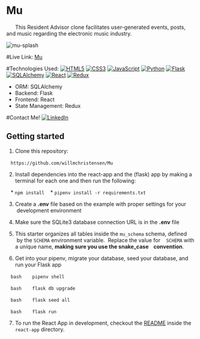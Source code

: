 # Mu
      
This Resident Advisor clone facilitates user-generated events, posts, and music regarding the electronic music industry.

![mu-splash](https://github.com/willmchristensen/Mu/assets/88559384/f8a3010c-e70b-420b-bcb7-bd7a27faf692)


#Live Link: 
[Mu](https://mu-zfwi.onrender.com)

#Technologies Used:
[![HTML5](https://img.shields.io/badge/HTML5-E34F26?style=flat&logo=html5&logoColor=white)](https://developer.mozilla.org/en-US/docs/Web/Guide/HTML/HTML5)
[![CSS3](https://img.shields.io/badge/CSS3-1572B6?style=flat&logo=css3&logoColor=white)](https://developer.mozilla.org/en-US/docs/Web/CSS)
[![JavaScript](https://img.shields.io/badge/JavaScript-F7DF1E?style=flat&logo=javascript&logoColor=black)](https://developer.mozilla.org/en-US/docs/Web/JavaScript)
[![Python](https://img.shields.io/badge/Python-3.9%2B-blue.svg)](https://www.python.org/downloads/release)
[![Flask](https://img.shields.io/badge/Flask-2.0%2B-brightgreen.svg)](https://palletsprojects.com/p/flask/)
[![SQLAlchemy](https://img.shields.io/badge/SQLAlchemy-1.4%2B-red.svg)](https://www.sqlalchemy.org/)
[![React](https://img.shields.io/badge/React-61DAFB?style=flat&logo=react&logoColor=white)](https://reactjs.org/)
[![Redux](https://img.shields.io/badge/Redux-764ABC?style=flat&logo=redux&logoColor=white)](https://redux.js.org/)

- ORM: SQLAlchemy
- Backend: Flask
- Frontend: React
- State Management: Redux

#Contact Me!
[![LinkedIn](https://img.shields.io/badge/LinkedIn-Connect-blue?style=flat-square&logo=linkedin&logoColor=white)](https://www.linkedin.com/in/will-christensen-85531317a/)

## Getting started
1. Clone this repository:

   ` https://github.com/willmchristensen/Mu `
   
2. Install dependencies into the react-app and the (flask) app by making a terminal for each one and then run the following:

   * `npm install`
   * `pipenv install -r requirements.txt`

3. Create a **.env** file based on the example with proper settings for your
   development environment

4. Make sure the SQLite3 database connection URL is in the **.env** file

5. This starter organizes all tables inside the `mu_schema` schema, defined
   by the `SCHEMA` environment variable.  Replace the value for
   `SCHEMA` with a unique name, **making sure you use the snake_case
   convention**.

6. Get into your pipenv, migrate your database, seed your database, and run your Flask app

   ```bash
   pipenv shell
   ```

   ```bash
   flask db upgrade
   ```

   ```bash
   flask seed all
   ```

   ```bash
   flask run
   ```

7. To run the React App in development, checkout the [README](./react-app/README.md) inside the `react-app` directory.
